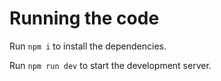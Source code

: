 # Running the code

Run `npm i` to install the dependencies.

Run `npm run dev` to start the development server.
  